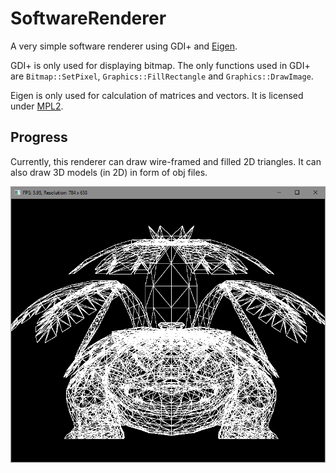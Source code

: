 # SoftwareRenderer
A very simple software renderer using GDI+ and [Eigen](http://eigen.tuxfamily.org/).

GDI+ is only used for displaying bitmap. The only functions used in GDI+ are `Bitmap::SetPixel`, `Graphics::FillRectangle` and `Graphics::DrawImage`.

Eigen is only used for calculation of matrices and vectors. It is licensed under [MPL2](https://www.mozilla.org/en-US/MPL/2.0/).

## Progress
Currently, this renderer can draw wire-framed and filled 2D triangles. It can also draw 3D models (in 2D) in form of obj files.

![CurrentProgress](https://raw.githubusercontent.com/shurunxuan/SoftwareRenderer/master/SoftwareRenderer/progress.png)
